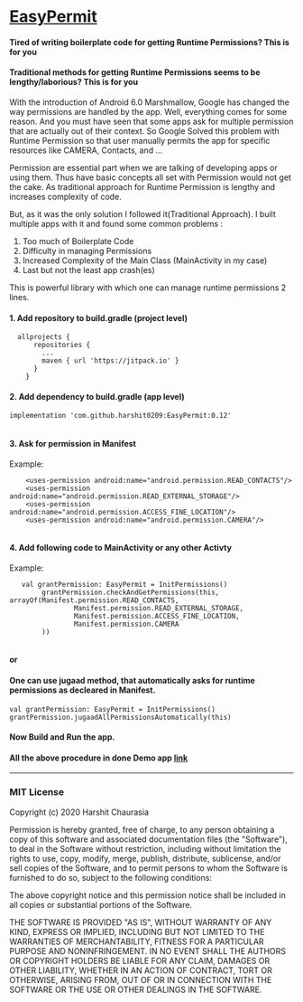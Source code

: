 # [EasyPermit](https://medium.com/@harshitchaurasia00/how-to-handle-runtime-permission-in-android-the-easy-way-e1cdc0a810b3)

#### Tired of writing boilerplate code for getting Runtime Permissions? This is for you

#### Traditional methods for getting Runtime Permissions seems to be lengthy/laborious? This is for you

With the introduction of Android 6.0 Marshmallow, Google has changed the way permissions are handled by the app. Well, everything comes for some reason. And you must have seen that some apps ask for multiple permission that are actually out of their context. So Google Solved this problem with Runtime Permission so that user manually permits the app for specific resources like CAMERA, Contacts, and …

Permission are essential part when we are talking of developing apps or using them. Thus have basic concepts all set with Permission would not get the cake. As traditional approach for Runtime Permission is lengthy and increases complexity of code.

But, as it was the only solution I followed it(Traditional Approach). I built multiple apps with it and found some common problems :

1. Too much of Boilerplate Code
1. Difficulty in managing Permissions
1. Increased Complexity of the Main Class (MainActivity in my case)
1. Last but not the least app crash(es)

This is powerful library with which one can manage runtime permissions 2 lines.
#### 1. Add repository to build.gradle (project level)
```
  allprojects {
      repositories {
        ...
        maven { url 'https://jitpack.io' }
      }
    }
```
#### 2. Add dependency to build.gradle (app level)
```
implementation 'com.github.harshit0209:EasyPermit:0.12'
   
```
#### 3. Ask for permission in Manifest
Example:
```
    <uses-permission android:name="android.permission.READ_CONTACTS"/>
    <uses-permission android:name="android.permission.READ_EXTERNAL_STORAGE"/>
    <uses-permission android:name="android.permission.ACCESS_FINE_LOCATION"/>
    <uses-permission android:name="android.permission.CAMERA"/>
   
```
#### 4. Add following code to MainActivity or any other Activty
Example:
```
   val grantPermission: EasyPermit = InitPermissions()
        grantPermission.checkAndGetPermissions(this, arrayOf(Manifest.permission.READ_CONTACTS,
                Manifest.permission.READ_EXTERNAL_STORAGE,
                Manifest.permission.ACCESS_FINE_LOCATION,
                Manifest.permission.CAMERA
        ))               
   
```
#### or
#### One can use **jugaad** method, that automatically asks for runtime permissions as decleared in Manifest.
```
val grantPermission: EasyPermit = InitPermissions()
grantPermission.jugaadAllPermissionsAutomatically(this)
```

#### Now Build and Run the app.
#### All the above procedure in done Demo app [link](https://github.com/harshit0209/EasyPermit_Test)


-----------------------------------------------------------------------------

### MIT License

Copyright (c) 2020 Harshit Chaurasia

Permission is hereby granted, free of charge, to any person obtaining a copy
of this software and associated documentation files (the "Software"), to deal
in the Software without restriction, including without limitation the rights
to use, copy, modify, merge, publish, distribute, sublicense, and/or sell
copies of the Software, and to permit persons to whom the Software is
furnished to do so, subject to the following conditions:

The above copyright notice and this permission notice shall be included in all
copies or substantial portions of the Software.

THE SOFTWARE IS PROVIDED "AS IS", WITHOUT WARRANTY OF ANY KIND, EXPRESS OR
IMPLIED, INCLUDING BUT NOT LIMITED TO THE WARRANTIES OF MERCHANTABILITY,
FITNESS FOR A PARTICULAR PURPOSE AND NONINFRINGEMENT. IN NO EVENT SHALL THE
AUTHORS OR COPYRIGHT HOLDERS BE LIABLE FOR ANY CLAIM, DAMAGES OR OTHER
LIABILITY, WHETHER IN AN ACTION OF CONTRACT, TORT OR OTHERWISE, ARISING FROM,
OUT OF OR IN CONNECTION WITH THE SOFTWARE OR THE USE OR OTHER DEALINGS IN THE
SOFTWARE.
